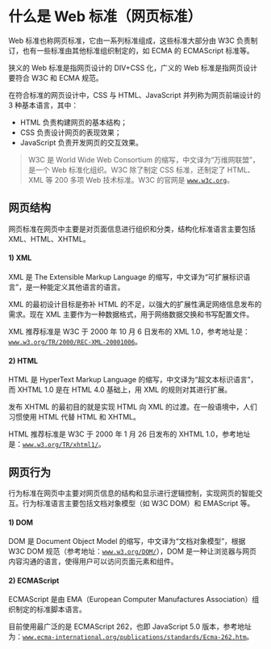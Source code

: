 # 什么是 Web 标准（网页标准）

Web 标准也称网页标准，它由一系列标准组成，这些标准大部分由 W3C 负责制订，也有一些标准由其他标准组织制定的，如 ECMA 的 ECMAScript 标准等。

狭义的 Web 标准是指网页设计的 DIV+CSS 化，广义的 Web 标准是指网页设计要符合 W3C 和 ECMA 规范。

在符合标准的网页设计中，CSS 与 HTML、JavaScript 并列称为网页前端设计的 3 种基本语言，其中：

*   HTML 负责构建网页的基本结构；
*   CSS 负责设计网页的表现效果；
*   JavaScript 负责开发网页的交互效果。

> W3C 是 World Wide Web Consortium 的缩写，中文译为“万维网联盟”，是一个 Web 标准化组织。W3C 除了制定 CSS 标准，还制定了 HTML、XML 等 200 多项 Web 技术标准。W3C 的官网是 [`www.w3c.org`](https://www.w3c.org)。

## 网页结构

网页标准在网页中主要是对页面信息进行组织和分类，结构化标准语言主要包括 XML、HTML、XHTML。

#### 1) XML

XML 是 The Extensible Markup Language 的缩写，中文译为“可扩展标识语言”，是一种能定义其他语言的语言。

XML 的最初设计目标是弥补 HTML 的不足，以强大的扩展性满足网络信息发布的需求。现在 XML 主要作为一种数据格式，用于网络数据交换和书写配置文件。

XML 推荐标准是 W3C 于 2000 年 10 月 6 日发布的 XML 1.0，参考地址是：[`www.w3.org/TR/2000/REC-XML-20001006`](https://www.w3.org/TR/2000/REC-XML-20001006)。

#### 2) HTML

HTML 是 HyperText Markup Language 的缩写，中文译为“超文本标识语言”，而 XHTML 1.0 是在 HTML 4.0 基础上，用 XML 的规则对其进行扩展。

发布 XHTML 的最初目的就是实现 HTML 向 XML 的过渡。在一般语境中，人们习惯使用 HTML 代替 HTML 和 XHTML。

HTML 推荐标准是 W3C 于 2000 年 1 月 26 日发布的 XHTML 1.0，参考地址是：[`www.w3.org/TR/xhtml1/`](https://www.w3.org/TR/xhtml1/)。

## 网页行为

行为标准在网页中主要对网页信息的结构和显示进行逻辑控制，实现网页的智能交互。行为标准语言主要包括文档对象模型（如 W3C DOM）和 EMAScript 等。

#### 1) DOM

DOM 是 Document Object Model 的缩写，中文译为“文档对象模型”，根据 W3C DOM 规范（参考地址：[`www.w3.org/DOM/`](https://www.w3.org/DOM/)），DOM 是一种让浏览器与网页内容沟通的语言，使得用户可以访问页面元素和组件。

#### 2) ECMAScript

ECMAScript 是由 EMA（European Computer Manufactures Association）组织制定的标准脚本语言。

目前使用最广泛的是 ECMAScript 262，也即 JavaScript 5.0 版本，参考地址为：[`www.ecma-international.org/publications/standards/Ecma-262.htm`](http://www.ecma-international.org/publications/standards/Ecma-262.htm)。